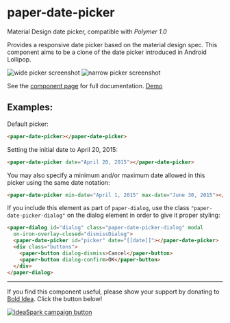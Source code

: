 paper-date-picker
=================
Material Design date picker, compatible with *Polymer 1.0*

Provides a responsive date picker based on the material design spec. This
component aims to be a clone of the date picker introduced in Android Lollipop.

![wide picker screenshot][wide] ![narrow picker screenshot][narrow]

See the [component page](http://bendavis78.github.io/paper-date-picker/) for 
full documentation.
[Demo](http://bendavis78.github.io/paper-date-picker/paper-date-picker/demo/)

## Examples:

Default picker:

```html
<paper-date-picker></paper-date-picker>
```

Setting the initial date to April 20, 2015:
```html
<paper-date-picker date="April 20, 2015"></paper-date-picker>
```

You may also specify a minimum and/or maximum date allowed in this picker using
the same date notation:
```html
<paper-date-picker min-date="April 1, 2015" max-date="June 30, 2015"></paper-date-picker>
```

If you include this element as part of `paper-dialog`, use the class
`"paper-date-picker-dialog"` on the dialog element in order to give it proper
styling:
```html
<paper-dialog id="dialog" class="paper-date-picker-dialog" modal
  on-iron-overlay-closed="dismissDialog">
  <paper-date-picker id="picker" date="[[date]]"></paper-date-picker>
  <div class="buttons">
    <paper-button dialog-dismiss>Cancel</paper-button>
    <paper-button dialog-confirm>OK</paper-button>
  </div>
</paper-dialog>
```

---

If you find this component useful, please show your support by donating to
[Bold Idea](http://boldidea.org). Click the button below!

[![ideaSpark campaign button][donate]](https://donorbox.org/bold-idea-make-ideaspark-possible-for-dallas-area-students)

[wide]: http://i.imgur.com/I0SjSWf.png
[narrow]: http://i.imgur.com/SsrLJDo.png
[donate]: http://www.boldidea.org/donate-badge-md-1.png
